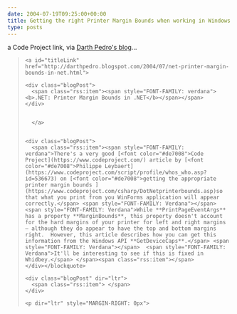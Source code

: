 ```yaml
---
date: 2004-07-19T09:25:00+00:00
title: Getting the right Printer Margin Bounds when working in Windows Forms...
type: posts
---
```

a Code Project link, via [Darth Pedro's blog](https://darthpedro.blogspot.com)...

<blockquote dir="ltr" style="MARGIN-RIGHT: 0px">

    <a id="titleLink" href="http://darthpedro.blogspot.com/2004/07/net-printer-margin-bounds-in-net.html">

    <div class="blogPost">
      <span class="rss:item"><span style="FONT-FAMILY: verdana"><b>.NET: Printer Margin Bounds in .NET</b></span></span>
    </div>


      </a>


    <div class="blogPost">
      <span class="rss:item"><span style="FONT-FAMILY: verdana">There's a very good [<font color="#de7008">Code Project](https://www.codeproject.com/) article by [<font color="#de7008">Philippe Leybaert](https://www.codeproject.com/script/profile/whos_who.asp?id=536673) on [<font color="#de7008">getting the appropriate printer margin bounds ](https://www.codeproject.com/csharp/DotNetprinterbounds.asp)so that what you print from you WinForms application will appear correctly.</span> <span style="FONT-FAMILY: Verdana"></span>  <span style="FONT-FAMILY: Verdana">While **PrintPageEventArgs** has a property **MarginBounds**, this property doesn't account for the hard margins of your printer for left and right margins – although they do appear to have the top and bottom margins right.  However, this article describes how you can get this information from the Windows API **GetDeviceCaps**.</span> <span style="FONT-FAMILY: Verdana"></span>  <span style="FONT-FAMILY: Verdana">It'll be interesting to see if this is fixed in Whidbey.</span> </span><span class="rss:item"></span>
    </div></blockquote>

    <div class="blogPost" dir="ltr">
      <span class="rss:item"> </span>
    </div>

    <p dir="ltr" style="MARGIN-RIGHT: 0px">

